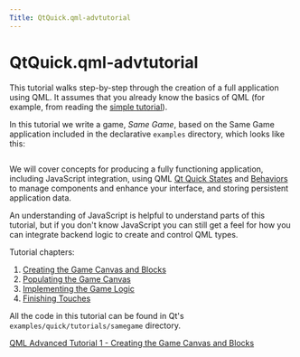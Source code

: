 ```yaml
---
Title: QtQuick.qml-advtutorial
---
```


# QtQuick.qml-advtutorial

<span class="subtitle"></span>
<!-- $$$qml-advtutorial.html-description -->
<p>This tutorial walks step-by-step through the creation of a full application using QML. It assumes that you already know the basics of QML (for example, from reading the <a href="QtQuick.qml-tutorial.md">simple tutorial</a>).</p>
<p>In this tutorial we write a game, <i>Same Game</i>, based on the Same Game application included in the declarative <code>examples</code> directory, which looks like this:</p>
<p class="centerAlign"><img src="https://developer.ubuntu.com/static/devportal_uploaded/b5f3ac85-3e8a-4564-a009-e4555296abe7-../qml-advtutorial/images/declarative-samegame.png" alt="" /></p><p>We will cover concepts for producing a fully functioning application, including JavaScript integration, using QML <a href="QtQuick.State.md">Qt Quick States</a> and <a href="QtQuick.Behavior.md">Behaviors</a> to manage components and enhance your interface, and storing persistent application data.</p>
<p>An understanding of JavaScript is helpful to understand parts of this tutorial, but if you don't know JavaScript you can still get a feel for how you can integrate backend logic to create and control QML types.</p>
<p>Tutorial chapters:</p>
<ol class="1">
<li><a href="https://developer.ubuntu.comapps/qml/sdk-15.04.3/QtQuick.tutorials-samegame-samegame1/">Creating the Game Canvas and Blocks</a></li>
<li><a href="https://developer.ubuntu.comapps/qml/sdk-15.04.3/QtQuick.tutorials-samegame-samegame2/">Populating the Game Canvas</a></li>
<li><a href="https://developer.ubuntu.comapps/qml/sdk-15.04.3/QtQuick.tutorials-samegame-samegame3/">Implementing the Game Logic</a></li>
<li><a href="https://developer.ubuntu.comapps/qml/sdk-15.04.3/QtQuick.tutorials-samegame-samegame4/">Finishing Touches</a></li>
</ol>
<p>All the code in this tutorial can be found in Qt's <code>examples/quick/tutorials/samegame</code> directory.</p>
<!-- @@@qml-advtutorial.html -->
<p class="naviNextPrevious footerNavi">
<a class="nextPage" href="https://developer.ubuntu.comapps/qml/sdk-15.04.3/QtQuick.tutorials-samegame-samegame1/">QML Advanced Tutorial 1 - Creating the Game Canvas and Blocks</a>
</p>
